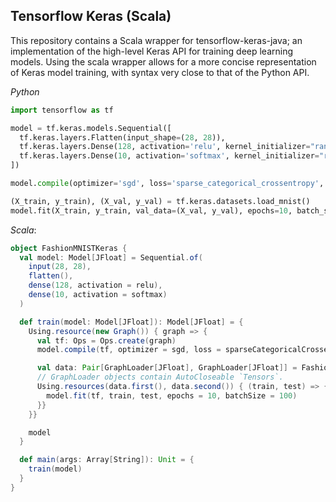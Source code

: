 Tensorflow Keras (Scala)
-----

This repository contains a Scala wrapper for tensorflow-keras-java; an implementation of
the high-level Keras API for training deep learning models. Using the scala wrapper allows
for a more concise representation of Keras model training, with syntax very close to that of 
the Python API.

*Python*
```python
import tensorflow as tf

model = tf.keras.models.Sequential([
  tf.keras.layers.Flatten(input_shape=(28, 28)),
  tf.keras.layers.Dense(128, activation='relu', kernel_initializer="random_normal", bias_initializer="zeros"),
  tf.keras.layers.Dense(10, activation='softmax', kernel_initializer="random_normal", bias_initializer="zeros")
])

model.compile(optimizer='sgd', loss='sparse_categorical_crossentropy', metrics=['accuracy'])

(X_train, y_train), (X_val, y_val) = tf.keras.datasets.load_mnist()
model.fit(X_train, y_train, val_data=(X_val, y_val), epochs=10, batch_size=100)
```

*Scala*:
```scala
object FashionMNISTKeras {
  val model: Model[JFloat] = Sequential.of(
    input(28, 28),
    flatten(),
    dense(128, activation = relu),
    dense(10, activation = softmax)
  )

  def train(model: Model[JFloat]): Model[JFloat] = {
    Using.resource(new Graph()) { graph => {
      val tf: Ops = Ops.create(graph)
      model.compile(tf, optimizer = sgd, loss = sparseCategoricalCrossentropy, metrics = List(accuracy))

      val data: Pair[GraphLoader[JFloat], GraphLoader[JFloat]] = FashionMNIST.graphLoaders2D()
      // GraphLoader objects contain AutoCloseable `Tensors`.
      Using.resources(data.first(), data.second()) { (train, test) => {
        model.fit(tf, train, test, epochs = 10, batchSize = 100)
      }}
    }}

    model
  }

  def main(args: Array[String]): Unit = {
    train(model)
  }
}
```